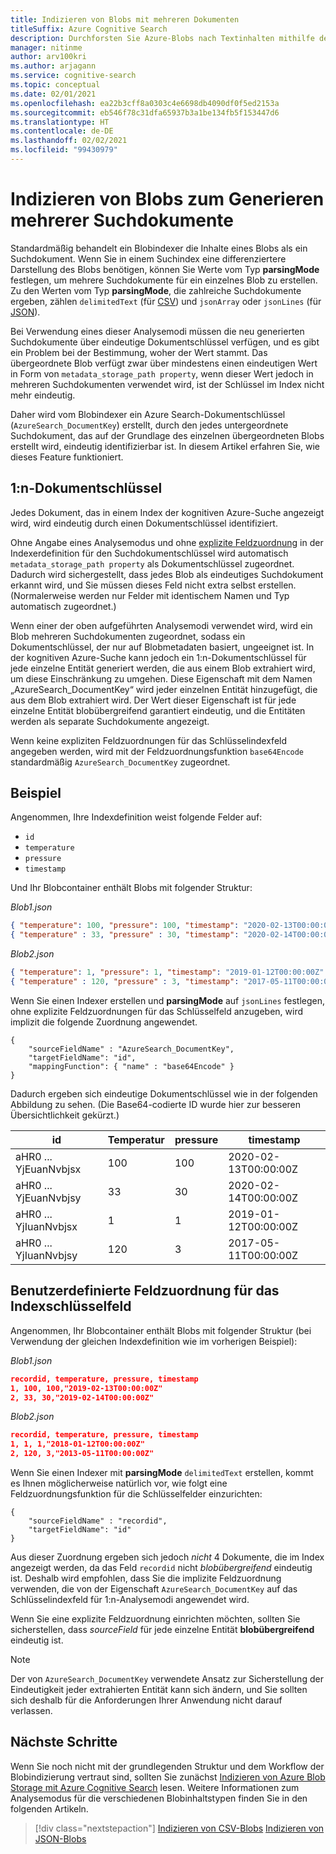 ```yaml
---
title: Indizieren von Blobs mit mehreren Dokumenten
titleSuffix: Azure Cognitive Search
description: Durchforsten Sie Azure-Blobs nach Textinhalten mithilfe des Blobindexers von Azure Cognitive Search, wobei jedes Blob ein einzelnes Suchindexdokument oder mehrere Suchindexdokumente ergeben kann.
manager: nitinme
author: arv100kri
ms.author: arjagann
ms.service: cognitive-search
ms.topic: conceptual
ms.date: 02/01/2021
ms.openlocfilehash: ea22b3cff8a0303c4e6698db4090df0f5ed2153a
ms.sourcegitcommit: eb546f78c31dfa65937b3a1be134fb5f153447d6
ms.translationtype: HT
ms.contentlocale: de-DE
ms.lasthandoff: 02/02/2021
ms.locfileid: "99430979"
---
```

# <a name="indexing-blobs-to-produce-multiple-search-documents"></a>Indizieren von Blobs zum Generieren mehrerer Suchdokumente

Standardmäßig behandelt ein Blobindexer die Inhalte eines Blobs als ein Suchdokument. Wenn Sie in einem Suchindex eine differenziertere Darstellung des Blobs benötigen, können Sie Werte vom Typ **parsingMode** festlegen, um mehrere Suchdokumente für ein einzelnes Blob zu erstellen. Zu den Werten vom Typ **parsingMode**, die zahlreiche Suchdokumente ergeben, zählen `delimitedText` (für [CSV](search-howto-index-csv-blobs.md)) und `jsonArray` oder `jsonLines` (für [JSON](search-howto-index-json-blobs.md)).

Bei Verwendung eines dieser Analysemodi müssen die neu generierten Suchdokumente über eindeutige Dokumentschlüssel verfügen, und es gibt ein Problem bei der Bestimmung, woher der Wert stammt. Das übergeordnete Blob verfügt zwar über mindestens einen eindeutigen Wert in Form von `metadata_storage_path property`, wenn dieser Wert jedoch in mehreren Suchdokumenten verwendet wird, ist der Schlüssel im Index nicht mehr eindeutig.

Daher wird vom Blobindexer ein Azure Search-Dokumentschlüssel (`AzureSearch_DocumentKey`) erstellt, durch den jedes untergeordnete Suchdokument, das auf der Grundlage des einzelnen übergeordneten Blobs erstellt wird, eindeutig identifizierbar ist. In diesem Artikel erfahren Sie, wie dieses Feature funktioniert.

## <a name="one-to-many-document-key"></a>1:n-Dokumentschlüssel

Jedes Dokument, das in einem Index der kognitiven Azure-Suche angezeigt wird, wird eindeutig durch einen Dokumentschlüssel identifiziert. 

Ohne Angabe eines Analysemodus und ohne [explizite Feldzuordnung](search-indexer-field-mappings.md) in der Indexerdefinition für den Suchdokumentschlüssel wird automatisch `metadata_storage_path property` als Dokumentschlüssel zugeordnet. Dadurch wird sichergestellt, dass jedes Blob als eindeutiges Suchdokument erkannt wird, und Sie müssen dieses Feld nicht extra selbst erstellen. (Normalerweise werden nur Felder mit identischem Namen und Typ automatisch zugeordnet.)

Wenn einer der oben aufgeführten Analysemodi verwendet wird, wird ein Blob mehreren Suchdokumenten zugeordnet, sodass ein Dokumentschlüssel, der nur auf Blobmetadaten basiert, ungeeignet ist. In der kognitiven Azure-Suche kann jedoch ein 1:n-Dokumentschlüssel für jede einzelne Entität generiert werden, die aus einem Blob extrahiert wird, um diese Einschränkung zu umgehen. Diese Eigenschaft mit dem Namen „AzureSearch_DocumentKey“ wird jeder einzelnen Entität hinzugefügt, die aus dem Blob extrahiert wird. Der Wert dieser Eigenschaft ist für jede einzelne Entität blobübergreifend garantiert eindeutig, und die Entitäten werden als separate Suchdokumente angezeigt.

Wenn keine expliziten Feldzuordnungen für das Schlüsselindexfeld angegeben werden, wird mit der Feldzuordnungsfunktion `base64Encode` standardmäßig `AzureSearch_DocumentKey` zugeordnet.

## <a name="example"></a>Beispiel

Angenommen, Ihre Indexdefinition weist folgende Felder auf:

+ `id`
+ `temperature`
+ `pressure`
+ `timestamp`

Und Ihr Blobcontainer enthält Blobs mit folgender Struktur:

_Blob1.json_

```json
{ "temperature": 100, "pressure": 100, "timestamp": "2020-02-13T00:00:00Z" }
{ "temperature" : 33, "pressure" : 30, "timestamp": "2020-02-14T00:00:00Z" }
```

_Blob2.json_

```json
{ "temperature": 1, "pressure": 1, "timestamp": "2019-01-12T00:00:00Z" }
{ "temperature" : 120, "pressure" : 3, "timestamp": "2017-05-11T00:00:00Z" }
```

Wenn Sie einen Indexer erstellen und **parsingMode** auf `jsonLines` festlegen, ohne explizite Feldzuordnungen für das Schlüsselfeld anzugeben, wird implizit die folgende Zuordnung angewendet.

```http
{
    "sourceFieldName" : "AzureSearch_DocumentKey",
    "targetFieldName": "id",
    "mappingFunction": { "name" : "base64Encode" }
}
```

Dadurch ergeben sich eindeutige Dokumentschlüssel wie in der folgenden Abbildung zu sehen. (Die Base64-codierte ID wurde hier zur besseren Übersichtlichkeit gekürzt.)

| id | Temperatur | pressure | timestamp |
|----|-------------|----------|-----------|
| aHR0 ... YjEuanNvbjsx | 100 | 100 | 2020-02-13T00:00:00Z |
| aHR0 ... YjEuanNvbjsy | 33 | 30 | 2020-02-14T00:00:00Z |
| aHR0 ... YjIuanNvbjsx | 1 | 1 | 2019-01-12T00:00:00Z |
| aHR0 ... YjIuanNvbjsy | 120 | 3 | 2017-05-11T00:00:00Z |

## <a name="custom-field-mapping-for-index-key-field"></a>Benutzerdefinierte Feldzuordnung für das Indexschlüsselfeld

Angenommen, Ihr Blobcontainer enthält Blobs mit folgender Struktur (bei Verwendung der gleichen Indexdefinition wie im vorherigen Beispiel):

_Blob1.json_

```json
recordid, temperature, pressure, timestamp
1, 100, 100,"2019-02-13T00:00:00Z" 
2, 33, 30,"2019-02-14T00:00:00Z" 
```

_Blob2.json_

```json
recordid, temperature, pressure, timestamp
1, 1, 1,"2018-01-12T00:00:00Z" 
2, 120, 3,"2013-05-11T00:00:00Z" 
```

Wenn Sie einen Indexer mit **parsingMode** `delimitedText` erstellen, kommt es Ihnen möglicherweise natürlich vor, wie folgt eine Feldzuordnungsfunktion für die Schlüsselfelder einzurichten:

```http
{
    "sourceFieldName" : "recordid",
    "targetFieldName": "id"
}
```

Aus dieser Zuordnung ergeben sich jedoch _nicht_ 4 Dokumente, die im Index angezeigt werden, da das Feld `recordid` nicht _blobübergreifend_ eindeutig ist. Deshalb wird empfohlen, dass Sie die implizite Feldzuordnung verwenden, die von der Eigenschaft `AzureSearch_DocumentKey` auf das Schlüsselindexfeld für 1:n-Analysemodi angewendet wird.

Wenn Sie eine explizite Feldzuordnung einrichten möchten, sollten Sie sicherstellen, dass _sourceField_ für jede einzelne Entität **blobübergreifend** eindeutig ist.

> [!NOTE]
> Der von `AzureSearch_DocumentKey` verwendete Ansatz zur Sicherstellung der Eindeutigkeit jeder extrahierten Entität kann sich ändern, und Sie sollten sich deshalb für die Anforderungen Ihrer Anwendung nicht darauf verlassen.

## <a name="next-steps"></a>Nächste Schritte

Wenn Sie noch nicht mit der grundlegenden Struktur und dem Workflow der Blobindizierung vertraut sind, sollten Sie zunächst [Indizieren von Azure Blob Storage mit Azure Cognitive Search](search-howto-index-json-blobs.md) lesen. Weitere Informationen zum Analysemodus für die verschiedenen Blobinhaltstypen finden Sie in den folgenden Artikeln.

> [!div class="nextstepaction"]
> [Indizieren von CSV-Blobs](search-howto-index-csv-blobs.md)
> [Indizieren von JSON-Blobs](search-howto-index-json-blobs.md)
